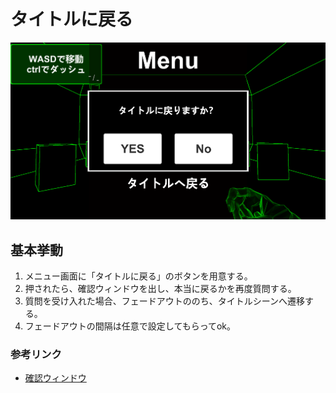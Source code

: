 # タイトルに戻る
![タイトルに戻る](/Specifications/images/MenuUI/ConfirmDisplay.png)

## 基本挙動

1. メニュー画面に「タイトルに戻る」のボタンを用意する。
2. 押されたら、確認ウィンドウを出し、本当に戻るかを再度質問する。
3. 質問を受け入れた場合、フェードアウトののち、タイトルシーンへ遷移する。
4. フェードアウトの間隔は任意で設定してもらってok。

### 参考リンク
 - [確認ウィンドウ](/Specifications/UI/MenuUI/ConfirmDisplay.md)